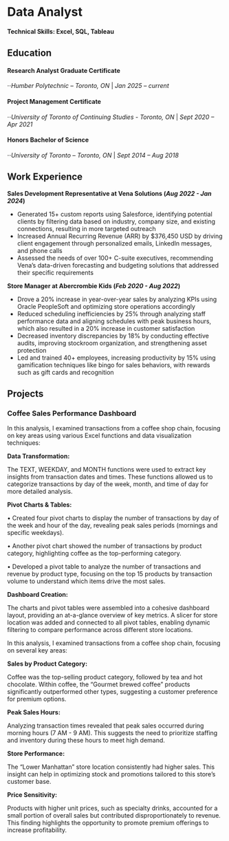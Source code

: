 # Data Analyst

#### Technical Skills: Excel, SQL, Tableau
## Education
#### Research Analyst Graduate Certificate
⋅⋅*Humber Polytechnic – Toronto, ON* | *Jan 2025 – current*
#### Project Management Certificate
⋅⋅*University of Toronto of Continuing Studies - Toronto, ON* | *Sept 2020 – Apr 2021*
#### Honors Bachelor of Science
⋅⋅*University of Toronto – Toronto, ON* | *Sept 2014 – Aug 2018*

## Work Experience
**Sales Development Representative at Vena Solutions (_Aug 2022 - Jan 2024_)**
* Generated 15+ custom reports using Salesforce, identifying potential clients by filtering data based on industry, company size, and existing connections, resulting in more targeted outreach
* Increased Annual Recurring Revenue (ARR) by $376,450 USD by driving client engagement through personalized emails, LinkedIn messages, and phone calls
* Assessed the needs of over 100+ C-suite executives, recommending Vena’s data-driven forecasting and budgeting solutions that addressed their specific requirements

**Store Manager at Abercrombie Kids (_Feb 2020 - Aug 2022_)**
* Drove a 20% increase in year-over-year sales by analyzing KPIs using Oracle PeopleSoft and optimizing store operations accordingly
* Reduced scheduling inefficiencies by 25% through analyzing staff performance data and aligning schedules with peak business hours, which also resulted in a 20% increase in customer satisfaction
* Decreased inventory discrepancies by 18% by conducting effective audits, improving stockroom organization, and strengthening asset protection
* Led and trained 40+ employees, increasing productivity by 15% using gamification techniques like bingo for sales behaviors, with rewards such as gift cards and recognition

## Projects
### Coffee Sales Performance Dashboard
In this analysis, I examined transactions from a coffee shop chain, focusing on key areas using various Excel functions and data visualization techniques:

**Data Transformation:**

The TEXT, WEEKDAY, and MONTH functions were used to extract key insights from transaction dates and times. These functions allowed us to categorize transactions by day of the week, month, and time of day for more detailed analysis.

**Pivot Charts & Tables:**

• Created four pivot charts to display the number of transactions by day of the week and hour of the day, revealing peak sales periods (mornings and specific weekdays).

• Another pivot chart showed the number of transactions by product category, highlighting coffee as the top-performing category.

• Developed a pivot table to analyze the number of transactions and revenue by product type, focusing on the top 15 products by transaction volume to understand which items drive the most sales.

**Dashboard Creation:**

The charts and pivot tables were assembled into a cohesive dashboard layout, providing an at-a-glance overview of key metrics. A slicer for store location was added and connected to all pivot tables, enabling dynamic filtering to compare performance across different store locations.

In this analysis, I examined transactions from a coffee shop chain, focusing on several key areas:

**Sales by Product Category:**

Coffee was the top-selling product category, followed by tea and hot chocolate. Within coffee, the “Gourmet brewed coffee” products significantly outperformed other types, suggesting a customer preference for premium options.

**Peak Sales Hours:**

Analyzing transaction times revealed that peak sales occurred during morning hours (7 AM - 9 AM). This suggests the need to prioritize staffing and inventory during these hours to meet high demand.

**Store Performance:**

The “Lower Manhattan” store location consistently had higher sales. This insight can help in optimizing stock and promotions tailored to this store’s customer base.

**Price Sensitivity:**

Products with higher unit prices, such as specialty drinks, accounted for a small portion of overall sales but contributed disproportionately to revenue. This finding highlights the opportunity to promote premium offerings to increase profitability.


